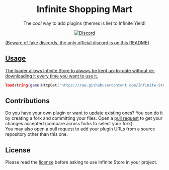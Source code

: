 <h1 align="center">
	Infinite Shopping Mart
</h1>

<p align="center">
	The <em>cool</em> way to add plugins (themes is lie) to Infinite Yield!
</p>

<p align="center">
	<a href="https://discord.gg/SkAneeutak">
		<img alt="Discord" src="https://img.shields.io/discord/1014040973027844106?color=%235865F2&logo=discord&logoColor=%23DCDDDE&style=flat-square">

(Beware of fake discords, the only official discord is on this README)

## Usage

The loader allows Infinite Store to always be kept up-to-date without re-downloading it every time you want to use it.

```lua
loadstring(game:HttpGet("https://raw.githubusercontent.com/Infinite-Store/Infinite-Store/main/main.lua"))()
```

## Contributions

Do you have your own plugin or want to update existing ones? You can do it by creating a fork and committing your files. Open a [pull request](https://github.com/Infinite-Store/Infinite-Store/compare) to get your changes accepted (compare across forks to select your fork).\
You may also open a pull request to add your plugin URLs from a source repository other than this one.

## License

Please read the [license](https://github.com/Infinite-Store/Infinite-Store/blob/main/LICENSE.md) before asking to use Infinite Store in your project.
